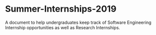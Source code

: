 # Summer-Internships-2019
A document to help undergraduates keep track of Software Engineering Internship opportunities as well as Research Internships.
